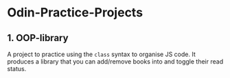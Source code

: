 # Odin-Practice-Projects
## 1. OOP-library
A project to practice using the `class` syntax to organise JS code. It produces a library that you can add/remove books into and toggle their read status.
